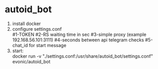 # autoid_bot
   
1. install docker  
2. configure settings.conf  
#1-TOKEN
#2-RS waiting time in sec 
#3-simple proxy (example 192.168.56.101:3111)
#4-seconds between api telegram checks 
#5-chat_id for start message 
3. start:  
docker run -v "./settings.conf:/usr/share/autoid_bot/settings.conf" evonic/autoid_bot
  